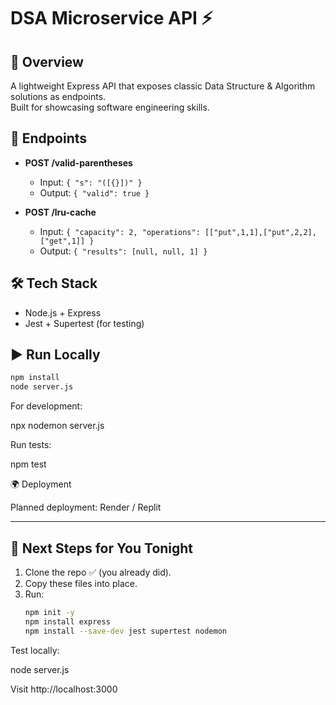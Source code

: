 # DSA Microservice API ⚡

## 📌 Overview

A lightweight Express API that exposes classic Data Structure & Algorithm solutions as endpoints.  
Built for showcasing software engineering skills.

## 🚀 Endpoints

- **POST /valid-parentheses**

  - Input: `{ "s": "([{}])" }`
  - Output: `{ "valid": true }`

- **POST /lru-cache**
  - Input: `{ "capacity": 2, "operations": [["put",1,1],["put",2,2],["get",1]] }`
  - Output: `{ "results": [null, null, 1] }`

## 🛠️ Tech Stack

- Node.js + Express
- Jest + Supertest (for testing)

## ▶️ Run Locally

```bash
npm install
node server.js
```

For development:

npx nodemon server.js

Run tests:

npm test

🌍 Deployment

Planned deployment: Render / Replit

---

## 🏃 Next Steps for You Tonight

1. Clone the repo ✅ (you already did).
2. Copy these files into place.
3. Run:
   ```bash
   npm init -y
   npm install express
   npm install --save-dev jest supertest nodemon
   ```

Test locally:

node server.js

Visit http://localhost:3000
